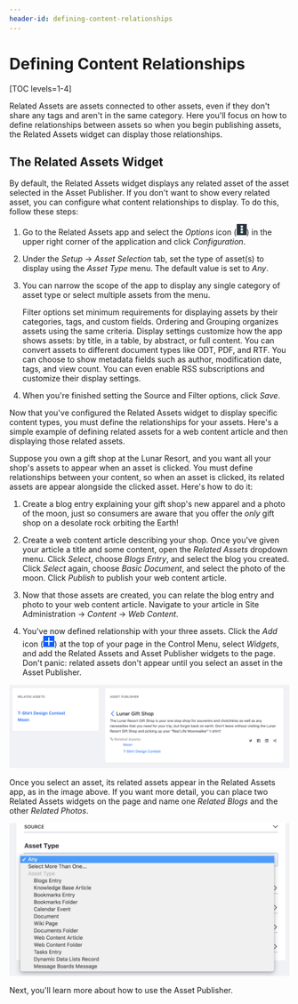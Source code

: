 ```yaml
---
header-id: defining-content-relationships
---
```


# Defining Content Relationships

[TOC levels=1-4]

Related Assets are assets connected to other assets, even if they don't share
any tags and aren't in the same category. Here you'll focus on how to define
relationships between assets so when you begin publishing assets, the Related
Assets widget can display those relationships. 

## The Related Assets Widget

By default, the Related Assets widget displays any related asset of the asset
selected in the Asset Publisher. If you don't want to show every related asset,
you can configure what content relationships to display. To do this, follow
these steps: 

1.  Go to the Related Assets app and select the *Options* icon
    (![Options](../../../images/icon-options.png)) in the upper right corner of
    the application and click *Configuration*. 

2.  Under the *Setup* &rarr; *Asset Selection* tab, set the type of asset(s) to
    display using the *Asset Type* menu. The default value is set to *Any*. 

3.  You can narrow the scope of the app to display any single category of asset
    type or select multiple assets from the menu.

    Filter options set minimum requirements for displaying assets by their
    categories, tags, and custom fields. Ordering and Grouping organizes assets
    using the same criteria. Display settings customize how the app shows assets:
    by title, in a table, by abstract, or full content. You can convert assets to
    different document types like ODT, PDF, and RTF. You can choose to show metadata
    fields such as author, modification date, tags, and view count. You can even
    enable RSS subscriptions and customize their display settings. 

4.  When you're finished setting the Source and Filter options, click *Save*.

Now that you've configured the Related Assets widget to display specific content
types, you must define the relationships for your assets. Here's a simple
example of defining related assets for a web content article and then displaying
those related assets.

Suppose you own a gift shop at the Lunar Resort, and you want all your shop's
assets to appear when an asset is clicked. You must define relationships between
your content, so when an asset is clicked, its related assets are appear
alongside the clicked asset. Here's how to do it: 

1.  Create a blog entry explaining your gift shop's new apparel and a photo of
    the moon, just so consumers are aware that you offer the *only* gift shop on
    a desolate rock orbiting the Earth!

2.  Create a web content article describing your shop. Once you've given your
    article a title and some content, open the *Related Assets* dropdown menu.
    Click *Select*, choose *Blogs Entry*, and select the blog you created. Click
    *Select* again, choose *Basic Document*, and select the photo of the moon.
    Click *Publish* to publish your web content article.

3.  Now that those assets are created, you can relate the blog entry and
    photo to your web content article. Navigate to your article in Site
    Administration &rarr; *Content* &rarr; *Web Content*.

4.  You've now defined relationship with your three assets. Click the *Add* icon
    (![Add](../../../images/icon-add.png)) at the top of your page
    in the Control Menu, select *Widgets*, and add the Related Assets and
    Asset Publisher widgets to the page. Don't panic: related assets don't
    appear until you select an asset in the Asset Publisher.

![Figure 1: Select an asset in the Asset Publisher to see its related assets displayed in the Related Assets application.](../../../images/related-assets-app-1.png)

Once you select an asset, its related assets appear in the Related Assets app,
as in the image above. If you want more detail, you can place two Related Assets
widgets on the page and name one *Related Blogs* and the other *Related
Photos*. 

![Figure 2: Related Assets applications can be configured to display specific content.](../../../images/related-assets-app-2.png)

Next, you'll learn more about how to use the Asset Publisher.
